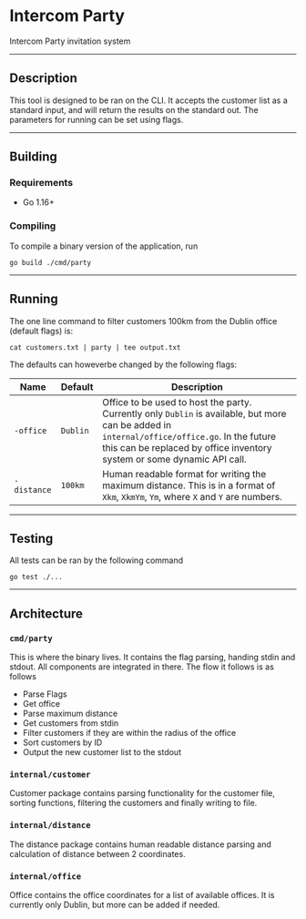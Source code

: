 # Intercom Party

Intercom Party invitation system

---

## Description

This tool is designed to be ran on the CLI. It accepts the customer list as a
standard input, and will return the results on the standard out. The parameters
for running can be set using flags.

---

## Building

### Requirements

- Go 1.16+

### Compiling

To compile a binary version of the application, run

```shell
go build ./cmd/party
```

---

## Running

The one line command to filter customers 100km from the Dublin office (default
flags) is:

```shell
cat customers.txt | party | tee output.txt
```

The defaults can howeverbe changed by the following flags:

| Name        | Default   | Description |
| ----------- | --------- | ----------- |
| `-office`   | `Dublin`  | Office to be used to host the party. Currently only `Dublin` is available, but more can be added in `internal/office/office.go`. In the future this can be replaced by office inventory system or some dynamic API call.
| `-distance` | `100km` | Human readable format for writing the maximum distance. This is in a format of `Xkm`, `XkmYm`, `Ym`, where `X` and `Y` are numbers.

---

## Testing

All tests can be ran by the following command

```shell
go test ./...
```

---

## Architecture

### `cmd/party`

This is where the binary lives. It contains the flag parsing, handing stdin and
stdout. All components are integrated in there. The flow it follows is as follows

- Parse Flags
- Get office
- Parse maximum distance
- Get customers from stdin
- Filter customers if they are within the radius of the office
- Sort customers by ID
- Output the new customer list to the stdout

### `internal/customer`

Customer package contains parsing functionality for the customer file, sorting
functions, filtering the customers and finally writing to file.

### `internal/distance`

The distance package contains human readable distance parsing and calculation
of distance between 2 coordinates.

### `internal/office`

Office contains the office coordinates for a list of available offices. It is
currently only Dublin, but more can be added if needed.
